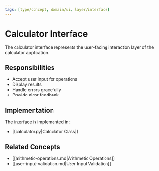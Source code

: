 ```yaml
---
tags: [type/concept, domain/ui, layer/interface]
---
```


# Calculator Interface

The calculator interface represents the user-facing interaction layer of the calculator application.

## Responsibilities

- Accept user input for operations
- Display results
- Handle errors gracefully
- Provide clear feedback

## Implementation

The interface is implemented in:

- [[calculator.py|Calculator Class]]

## Related Concepts

- [[arithmetic-operations.md|Arithmetic Operations]]
- [[user-input-validation.md|User Input Validation]]
